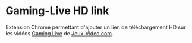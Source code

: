 Gaming-Live HD link
===================

Extension Chrome permettant d'ajouter un lien de téléchargement HD sur les vidéos [Gaming Live](http://www.jeuxvideo.com/gaming-live/) de [Jeux-Video.com](http://www.jeuxvideo.com/).
